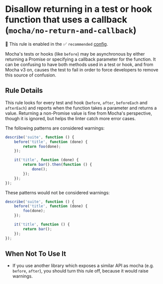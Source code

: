 # Disallow returning in a test or hook function that uses a callback (`mocha/no-return-and-callback`)

💼 This rule is enabled in the ✅ `recommended` [config](https://github.com/lo1tuma/eslint-plugin-mocha#configs).

<!-- end auto-generated rule header -->

Mocha's tests or hooks (like `before`) may be asynchronous by either returning a Promise or specifying a callback parameter for the function. It can be confusing to have both methods used in a test or hook, and from Mocha v3 on, causes the test to fail in order to force developers to remove this source of confusion.

## Rule Details

This rule looks for every test and hook (`before`, `after`, `beforeEach` and `afterEach`) and reports when the function takes a parameter and returns a value. Returning a non-Promise value is fine from Mocha's perspective, though it is ignored, but helps the linter catch more error cases.

The following patterns are considered warnings:

```js
describe('suite', function () {
    before('title', function (done) {
        return foo(done);
    });

    it('title', function (done) {
        return bar().then(function () {
            done();
        });
    });
});
```

These patterns would not be considered warnings:

```js
describe('suite', function () {
    before('title', function (done) {
        foo(done);
    });

    it('title', function () {
        return bar();
    });
});
```

## When Not To Use It

- If you use another library which exposes a similar API as mocha (e.g. `before`, `after`), you should turn this rule off, because it would raise warnings.
